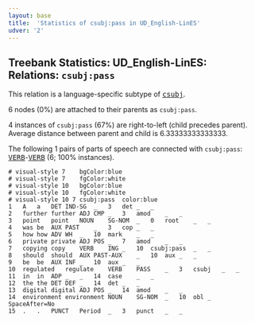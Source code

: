 ```yaml
---
layout: base
title:  'Statistics of csubj:pass in UD_English-LinES'
udver: '2'
---
```


## Treebank Statistics: UD_English-LinES: Relations: `csubj:pass`

This relation is a language-specific subtype of <tt><a href="en_lines-dep-csubj.html">csubj</a></tt>.

6 nodes (0%) are attached to their parents as `csubj:pass`.

4 instances of `csubj:pass` (67%) are right-to-left (child precedes parent).
Average distance between parent and child is 6.33333333333333.

The following 1 pairs of parts of speech are connected with `csubj:pass`: <tt><a href="en_lines-pos-VERB.html">VERB</a></tt>-<tt><a href="en_lines-pos-VERB.html">VERB</a></tt> (6; 100% instances).


~~~ conllu
# visual-style 7	bgColor:blue
# visual-style 7	fgColor:white
# visual-style 10	bgColor:blue
# visual-style 10	fgColor:white
# visual-style 10 7 csubj:pass	color:blue
1	A	a	DET	IND-SG	_	3	det	_	_
2	further	further	ADJ	CMP	_	3	amod	_	_
3	point	point	NOUN	SG-NOM	_	0	root	_	_
4	was	be	AUX	PAST	_	3	cop	_	_
5	how	how	ADV	WH	_	10	mark	_	_
6	private	private	ADJ	POS	_	7	amod	_	_
7	copying	copy	VERB	ING	_	10	csubj:pass	_	_
8	should	should	AUX	PAST-AUX	_	10	aux	_	_
9	be	be	AUX	INF	_	10	aux	_	_
10	regulated	regulate	VERB	PASS	_	3	csubj	_	_
11	in	in	ADP	_	_	14	case	_	_
12	the	the	DET	DEF	_	14	det	_	_
13	digital	digital	ADJ	POS	_	14	amod	_	_
14	environment	environment	NOUN	SG-NOM	_	10	obl	_	SpaceAfter=No
15	.	.	PUNCT	Period	_	3	punct	_	_

~~~


